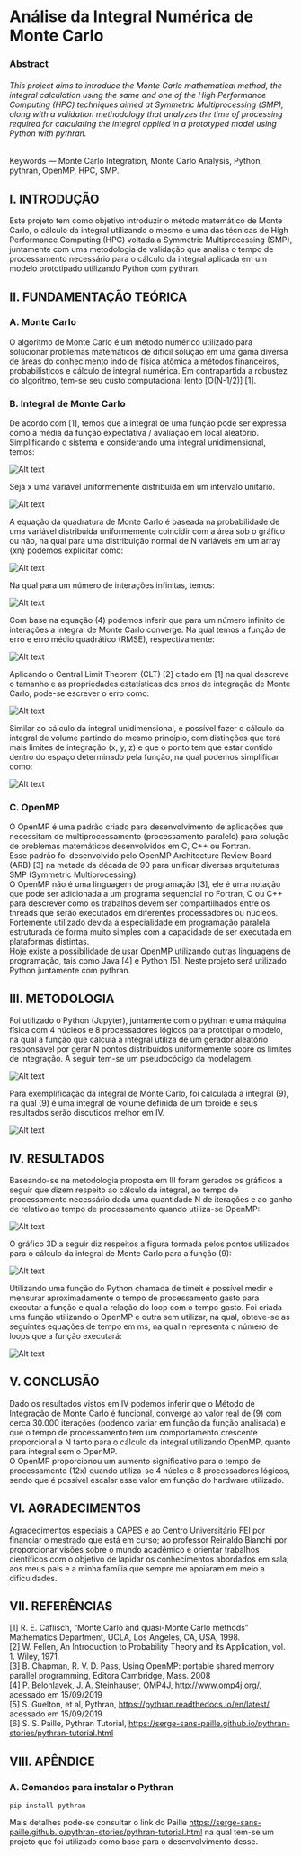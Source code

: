 # Análise da Integral Numérica de Monte Carlo #

### Abstract ###

###### This project aims to introduce the Monte Carlo mathematical method, the integral calculation using the same and one of the High Performance Computing (HPC) techniques aimed at Symmetric Multiprocessing (SMP), along with a validation methodology that analyzes the time of processing required for calculating the integral applied in a prototyped model using Python with pythran.  ######

Keywords — Monte Carlo Integration, Monte Carlo Analysis, Python, pythran, OpenMP, HPC, SMP.

## I.	 INTRODUÇÃO ##
Este projeto tem como objetivo introduzir o método matemático de Monte Carlo, o cálculo da 
integral utilizando o mesmo e uma das técnicas de High Performance Computing (HPC) voltada a 
Symmetric Multiprocessing (SMP), juntamente com uma metodologia de validação que analisa o 
tempo de processamento necessário para o cálculo da integral aplicada em um modelo prototipado 
utilizando Python com pythran. 

## II.	FUNDAMENTAÇÃO TEÓRICA ##

### A.	Monte Carlo ###
O algoritmo de Monte Carlo é um método numérico utilizado para solucionar problemas 
matemáticos de difícil solução em uma gama diversa de áreas do conhecimento indo de 
física atômica a métodos financeiros, probabilísticos e cálculo de integral numérica. 
Em contrapartida a robustez do algoritmo, tem-se seu custo computacional lento 
[O(N-1/2)] [1].

### B.	Integral de Monte Carlo ###
De acordo com [1], temos que a integral de uma função pode ser expressa como a média da 
função expectativa / avaliação em local aleatório. Simplificando o sistema e considerando 
uma integral unidimensional, temos:

![Alt text](images/func_01.png?)

Seja x uma variável uniformemente distribuída em um intervalo unitário.

![Alt text](images/func_02.png?)

A equação da quadratura de Monte Carlo é baseada na probabilidade de uma variável distribuída 
uniformemente coincidir com a área sob o gráfico ou não, na qual para uma distribuição normal 
de N variáveis em um array {xn} podemos explicitar como: 

![Alt text](images/func_03.png?)

Na qual para um número de interações infinitas, temos:

![Alt text](images/func_04.png?)

Com base na equação (4) podemos inferir que para um número infinito de interações a integral de 
Monte Carlo converge. Na qual temos a função de erro e erro médio quadrático (RMSE), respectivamente:

![Alt text](images/func_05_e_06.png?)

Aplicando o Central Limit Theorem (CLT) [2] citado em [1] na qual descreve o tamanho e as propriedades 
estatísticas dos erros de integração de Monte Carlo, pode-se escrever o erro como:

![Alt text](images/func_07.png?)

Similar ao cálculo da integral unidimensional, é possível fazer o cálculo da integral de volume partindo 
do mesmo princípio, com distinções que terá mais limites de integração (x, y, z) e que o ponto tem que 
estar contido dentro do espaço determinado pela função, na qual podemos simplificar como:

![Alt text](images/func_08.png?)

### C.	OpenMP ###
O OpenMP é uma padrão criado para desenvolvimento de aplicações que necessitam de multiprocessamento 
(processamento paralelo) para solução de problemas matemáticos desenvolvidos em C, C++ ou Fortran.<br>
Esse padrão foi desenvolvido pelo OpenMP Architecture Review Board (ARB) [3] na metade da década de 90 
para unificar diversas arquiteturas SMP (Symmetric Multiprocessing).<br>
O OpenMP não é uma linguagem de programação [3], ele é uma notação que pode ser adicionada a um programa 
sequencial no Fortran, C ou C++ para descrever como os trabalhos devem ser compartilhados entre os threads 
que serão executados em diferentes processadores ou núcleos. Fortemente utilizado devida a especialidade 
em programação paralela estruturada de forma muito simples com a capacidade de ser executada em plataformas 
distintas.<br>
Hoje existe a possibilidade de usar OpenMP utilizando outras linguagens de programação, tais como Java [4] 
e Python [5]. Neste projeto será utilizado Python juntamente com pythran. 

## III.	METODOLOGIA ##

Foi utilizado o Python (Jupyter), juntamente com o pythran e uma máquina física com 4 núcleos e 8 processadores 
lógicos para prototipar o modelo, na qual a função que calcula a integral utiliza de um gerador aleatório 
responsável por gerar N pontos distribuídos uniformemente sobre os limites de integração. A seguir tem-se um 
pseudocódigo da modelagem. 

![Alt text](images/pseudo_codigo.png?)

Para exemplificação da integral de Monte Carlo, foi calculada a integral (9), na qual (9) é uma integral de 
volume definida de um toroide e seus resultados serão discutidos melhor em IV. 

![Alt text](images/func_09.png?)

## IV. RESULTADOS ##

Baseando-se na metodologia proposta em III foram gerados os gráficos a seguir que dizem respeito ao cálculo 
da integral, ao tempo de processamento necessário dada uma quantidade N de iterações e ao ganho de relativo 
ao tempo de processamento quando utiliza-se OpenMP: 

![Alt text](images/graph_01.png?)

O gráfico 3D a seguir diz respeitos a figura formada pelos pontos utilizados para o cálculo da integral de 
Monte Carlo para a função (9): 

![Alt text](images/graph_02.png?)

Utilizando uma função do Python chamada de timeit é possível medir e mensurar aproximadamente o tempo de 
processamento gasto para executar a função e qual a relação do loop com o tempo gasto. Foi criada uma função 
utilizando o OpenMP e outra sem utilizar, na qual, obteve-se as seguintes equações de tempo em ms, na qual n 
representa o número de loops que a função executará:

![Alt text](images/func_10.png?)

## V. CONCLUSÃO ##

Dado os resultados vistos em IV podemos inferir que o Método de Integração de Monte Carlo é funcional, converge 
ao valor real de (9) com cerca 30.000 iterações (podendo variar em função da função analisada) e que o tempo de 
processamento tem um comportamento crescente proporcional a N tanto para o cálculo da integral utilizando OpenMP, 
quanto para integral sem o OpenMP.<br>
O OpenMP proporcionou um aumento significativo para o tempo de processamento (12x) quando utiliza-se 4 núcles e 8 
processadores lógicos, sendo que é possível escalar esse valor em função do hardware utilizado. 

## VI. AGRADECIMENTOS ##

Agradecimentos especiais a CAPES e ao Centro Universitário FEI por financiar o mestrado que está em curso; 
ao professor Reinaldo Bianchi por proporcionar visões sobre o mundo acadêmico e orientar trabalhos científicos 
com o objetivo de lapidar os conhecimentos abordados em sala; aos meus pais e a minha família que sempre me 
apoiaram em meio a dificuldades.

## VII. REFERÊNCIAS ##

[1] R. E. Caflisch, “Monte Carlo and quasi-Monte Carlo methods” Mathematics Department, UCLA, Los Angeles, CA, USA, 1998.<br> 
[2] W. Fellen, An Introduction to Probability Theory and its Application, vol. 1. Wiley, 1971.<br>
[3] B. Chapman, R. V. D. Pass, Using OpenMP: portable shared memory parallel programming, Editora Cambridge, Mass. 2008<br> 
[4] P. Belohlavek, J. A. Steinhauser, OMP4J, http://www.omp4j.org/, acessado em 15/09/2019<br>
[5] S. Guelton, et al, Pythran, https://pythran.readthedocs.io/en/latest/ acessado em 15/09/2019<br>
[6] S. S. Paille, Pythran Tutorial, https://serge-sans-paille.github.io/pythran-stories/pythran-tutorial.html
 
## VIII. APÊNDICE ##

### A. Comandos para instalar o Pythran ###
```
pip install pythran
```
Mais detalhes pode-se consultar o link do Paille https://serge-sans-paille.github.io/pythran-stories/pythran-tutorial.html
na qual tem-se um projeto que foi utilizado como base para o desenvolvimento desse.